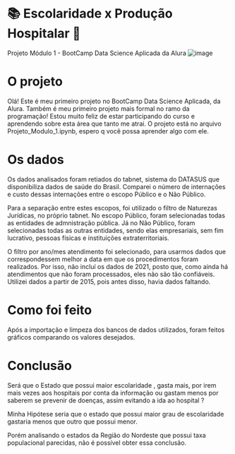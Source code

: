 # 📚  Escolaridade x Produção Hospitalar 💊

Projeto Módulo 1 - BootCamp Data Science Aplicada da Alura
![image](https://user-images.githubusercontent.com/57717982/141686944-37855357-41e1-451a-a868-07d370f98504.png)

# O projeto
Olá! Este é meu primeiro projeto no BootCamp Data Science Aplicada, da Alura. Também é meu primeiro projeto mais formal no ramo da programação! Estou muito feliz de estar participando do curso e aprendendo sobre esta área que tanto me atrai. O projeto está no arquivo Projeto_Modulo_1.ipynb, espero q você possa aprender algo com ele.

# Os dados
Os dados analisados foram retiados do tabnet, sistema do DATASUS que disponibiliza dados de saúde do Brasil. Comparei o número de internações e custo dessas internações entre o escopo Público e o Não Público.

Para a separação entre estes escopos, foi utilizado o filtro de Naturezas Jurídicas, no próprio tabnet. No escopo Público, foram selecionadas todas as entidades de admnistração pública. Já no Não Público, foram selecionadas todas as outras entidades, sendo elas empresariais, sem fim lucrativo, pessoas físicas e instituições extraterritoriais.

O filtro por ano/mes atendimento foi selecionado, para usarmos dados que correspondessem melhor a data em que os procedimentos foram realizados. Por isso, não incluí os dados de 2021, posto que, como ainda há atendimentos que não foram processados, eles não são tão confiáveis. Utilizei dados a partir de 2015, pois antes disso, havia dados faltando.

# Como foi feito
Após a importação e limpeza dos bancos de dados utilizados, foram feitos gráficos comparando os valores desejados.

# Conclusão
Será que o Estado que possui maior escolaridade , gasta mais, por irem mais vezes aos hospitais por conta da informação ou gastam menos por saberem se prevenir de doenças, assim evitando a ida ao hospital ?

Minha Hipótese seria que o estado que possui maior grau de escolaridade gastaria menos que outro que possui menor.

Porém analisando o estados da Região do Nordeste que possui taxa populacional parecidas, não é possível obter essa conclusão.
